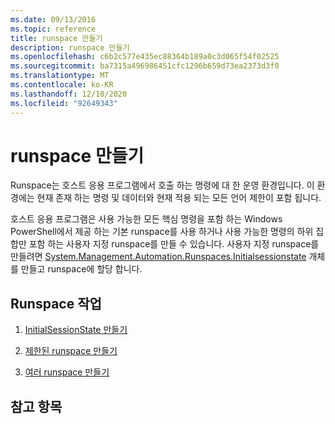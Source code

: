 ```yaml
---
ms.date: 09/13/2016
ms.topic: reference
title: runspace 만들기
description: runspace 만들기
ms.openlocfilehash: c6b2c577e435ec88364b189a0c3d065f54f02525
ms.sourcegitcommit: ba7315a496986451cfc1296b659d73ea2373d3f0
ms.translationtype: MT
ms.contentlocale: ko-KR
ms.lasthandoff: 12/10/2020
ms.locfileid: "92649343"
---
```

# <a name="creating-runspaces"></a>runspace 만들기

Runspace는 호스트 응용 프로그램에서 호출 하는 명령에 대 한 운영 환경입니다. 이 환경에는 현재 존재 하는 명령 및 데이터와 현재 적용 되는 모든 언어 제한이 포함 됩니다.

 호스트 응용 프로그램은 사용 가능한 모든 핵심 명령을 포함 하는 Windows PowerShell에서 제공 하는 기본 runspace를 사용 하거나 사용 가능한 명령의 하위 집합만 포함 하는 사용자 지정 runspace를 만들 수 있습니다. 사용자 지정 runspace를 만들려면 [System.Management.Automation.Runspaces.Initialsessionstate](/dotnet/api/System.Management.Automation.Runspaces.InitialSessionState) 개체를 만들고 runspace에 할당 합니다.

## <a name="runspace-tasks"></a>Runspace 작업

1. [InitialSessionState 만들기](./creating-an-initialsessionstate.md)

2. [제한된 runspace 만들기](./creating-a-constrained-runspace.md)

3. [여러 runspace 만들기](./creating-multiple-runspaces.md)

## <a name="see-also"></a>참고 항목
